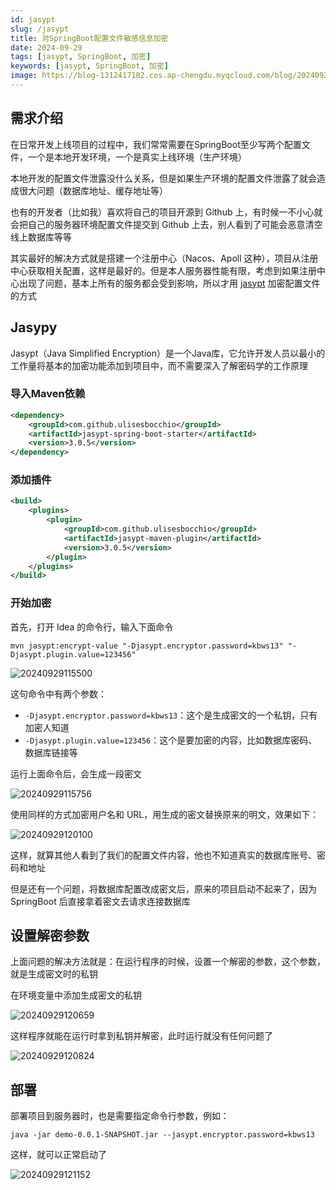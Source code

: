 ```yaml
---
id: jasypt
slug: /jasypt
title: 对SpringBoot配置文件敏感信息加密
date: 2024-09-29
tags: [jasypt, SpringBoot, 加密]
keywords: [jasypt, SpringBoot, 加密]
image: https://blog-1312417182.cos.ap-chengdu.myqcloud.com/blog/20240929121510.png
---
```


## 需求介绍
在日常开发上线项目的过程中，我们常常需要在SpringBoot至少写两个配置文件，一个是本地开发环境，一个是真实上线环境（生产环境）

本地开发的配置文件泄露没什么关系，但是如果生产环境的配置文件泄露了就会造成很大问题（数据库地址、缓存地址等）

也有的开发者（比如我）喜欢将自己的项目开源到 Github 上，有时候一不小心就会把自己的服务器环境配置文件提交到 Github 上去，别人看到了可能会恶意清空线上数据库等等

其实最好的解决方式就是搭建一个注册中心（Nacos、Apoll 这种），项目从注册中心获取相关配置，这样是最好的。但是本人服务器性能有限，考虑到如果注册中心出现了问题，基本上所有的服务都会受到影响，所以才用 [jasypt](https://github.com/jasypt/jasypt) 加密配置文件的方式

## Jasypy

Jasypt（Java Simplified Encryption）是一个Java库，它允许开发人员以最小的工作量将基本的加密功能添加到项目中，而不需要深入了解密码学的工作原理

### 导入Maven依赖

```xml
<dependency>
    <groupId>com.github.ulisesbocchio</groupId>
    <artifactId>jasypt-spring-boot-starter</artifactId>
    <version>3.0.5</version>
</dependency>
```

### 添加插件

```xml
<build>
    <plugins>
        <plugin>
            <groupId>com.github.ulisesbocchio</groupId>
            <artifactId>jasypt-maven-plugin</artifactId>
            <version>3.0.5</version>
        </plugin>
    </plugins>
</build>
```

### 开始加密
首先，打开 Idea 的命令行，输入下面命令
```shell
mvn jasypt:encrypt-value "-Djasypt.encryptor.password=kbws13" "-Djasypt.plugin.value=123456"
```

![20240929115500](https://blog-1312417182.cos.ap-chengdu.myqcloud.com/blog/20240929115500.png)

这句命令中有两个参数：
- `-Djasypt.encryptor.password=kbws13`：这个是生成密文的一个私钥，只有加密人知道
- `-Djasypt.plugin.value=123456`：这个是要加密的内容，比如数据库密码、数据库链接等

运行上面命令后，会生成一段密文

![20240929115756](https://blog-1312417182.cos.ap-chengdu.myqcloud.com/blog/20240929115756.png)

使用同样的方式加密用户名和 URL，用生成的密文替换原来的明文，效果如下：

![20240929120100](https://blog-1312417182.cos.ap-chengdu.myqcloud.com/blog/20240929120100.png)

这样，就算其他人看到了我们的配置文件内容，他也不知道真实的数据库账号、密码和地址

但是还有一个问题，将数据库配置改成密文后，原来的项目启动不起来了，因为 SpringBoot 后直接拿着密文去请求连接数据库

## 设置解密参数

上面问题的解决方法就是：在运行程序的时候，设置一个解密的参数，这个参数，就是生成密文时的私钥

在环境变量中添加生成密文的私钥

![20240929120659](https://blog-1312417182.cos.ap-chengdu.myqcloud.com/blog/20240929120659.png)

这样程序就能在运行时拿到私钥并解密，此时运行就没有任何问题了

![20240929120824](https://blog-1312417182.cos.ap-chengdu.myqcloud.com/blog/20240929120824.png)

## 部署

部署项目到服务器时，也是需要指定命令行参数，例如：

```shell
java -jar demo-0.0.1-SNAPSHOT.jar --jasypt.encryptor.password=kbws13
```

这样，就可以正常启动了

![20240929121152](https://blog-1312417182.cos.ap-chengdu.myqcloud.com/blog/20240929121152.png)

